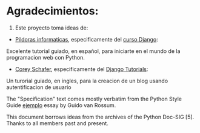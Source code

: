 # Agradecimientos:
   1. Este proyecto toma ideas de:  

* [Pildoras informaticas](https://www.youtube.com/user/pildorasinformaticas), especificamente del [curso Django](https://youtube.com/playlist?list=PLU8oAlHdN5BmfvwxFO7HdPciOCmmYneAB):  

Excelente tutorial guiado, en español, para iniciarte en el mundo de la programacion web con Python.

* [Corey Schafer](https://www.youtube.com/c/Coreyms/featured), especificamente del [Django Tutorials](https://youtube.com/playlist?list=PL-osiE80TeTtoQCKZ03TU5fNfx2UY6U4p):   

Un turorial guiado, en ingles, para la creacion de un blog usando autentificacion de usuario


   		
        
The "Specification" text comes mostly verbatim from the Python Style Guide [ejemplo][4] essay by Guido van Rossum.

This document borrows ideas from the archives of the Python Doc-SIG [5]. Thanks to all members past and present.

[4]: https://github.com/python/peps/blob/master/pep-0257.txt
